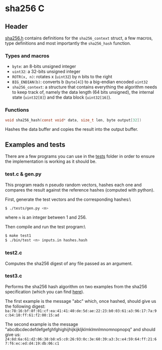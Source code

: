 # sha256 C

## Header

[sha256.h](src/sha256.h) contains definitions for the `sha256_context` struct, a few macros, type definitions and most importantly the `sha256_hash` function.

### Types and macros

- `byte`: an 8-bits unsigned integer
- `uint32`: a 32-bits unsigned integer
- `ROTR(x, n)`: rotates x (`uint32`) by n bits to the right
- `BIG_ENDIAN(b)`: converts b (`byte[4]`) to a big-endian encoded `uint32`
- `sha256_context`: a structure that contains everything the algorithm needs to keep track of, namely the data length (64 bits unsigned), the internal state (`uint32[8]`) and the data block (`uint32[16]`).

### Functions

```C
void sha256_hash(const void* data, size_t len, byte output[32])
```
Hashes the data buffer and copies the result into the output buffer.

## Examples and tests

There are a few programs you can use in the [tests](test/) folder in order to ensure the implementation
is working as it should be.

### test.c & gen.py

This program reads n pseudo random vectors, hashes each one and compares the result against the reference hashes 
(computed with python).

First, generate the test vectors and the corresponding hashes:\
```bash
$ ./tests/gen.py <n>
```
where `n` is an integer between 1 and 256.

Then compile and run the test program:\
```bash
$ make test1
$ ./bin/test <n> inputs.in hashes.hash
```

### test2.c

Computes the sha256 digest of any file passed as an argument.

### test3.c

Performs the sha256 hash algorithm on two examples from the sha256 specification (which you 
can find [here](https://csrc.nist.gov/csrc/media/publications/fips/180/2/archive/2002-08-01/documents/fips180-2.pdf)).

The first example is the message "abc" which, once hashed, should give us the following digest:\
`ba:78:16:bf:8f:01:cf:ea:41:41:40:de:5d:ae:22:23:b0:03:61:a3:96:17:7a:9c:b4:10:ff:61:f2:00:15:ad`

The second example is the message "abcdbcdecdefdefgefghfghighijhijkijkljklmklmnlmnomnopnopq" and should give us:\
`24:8d:6a:61:d2:06:38:b8:e5:c0:26:93:0c:3e:60:39:a3:3c:e4:59:64:ff:21:67:f6:ec:ed:d4:19:db:06:c1`